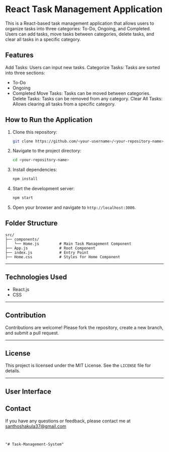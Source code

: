 # React Task Management Application

This is a React-based task management application that allows users to organize tasks into three categories: To-Do, Ongoing, and Completed. Users can add tasks, move tasks between categories, delete tasks, and clear all tasks in a specific category.

## Features

Add Tasks: Users can input new tasks.
Categorize Tasks: Tasks are sorted into three sections:
  - To-Do
  - Ongoing
  - Completed
Move Tasks: Tasks can be moved between categories.
Delete Tasks: Tasks can be removed from any category.
Clear All Tasks: Allows clearing all tasks from a specific category.

## How to Run the Application

1. Clone this repository:
   ```bash
   git clone https://github.com/<your-username>/<your-repository-name>.git
   ```
2. Navigate to the project directory:
   ```bash
   cd <your-repository-name>
   ```
3. Install dependencies:
   ```bash
   npm install
   ```
4. Start the development server:
   ```bash
   npm start
   ```
5. Open your browser and navigate to `http://localhost:3000`.

## Folder Structure

```plaintext
src/
├── components/
│   └── Home.js         # Main Task Management Component
├── App.js              # Root Component
├── index.js            # Entry Point
├── Home.css            # Styles for Home Component
```

---

## Technologies Used

- React.js
- CSS

---

## Contribution

Contributions are welcome! Please fork the repository, create a new branch, and submit a pull request.

---

## License

This project is licensed under the MIT License. See the `LICENSE` file for details.

---

## User Interface

## Contact

If you have any questions or feedback, please contact me at santhoshakula37@gmail.com
```


"# Task-Management-System" 
